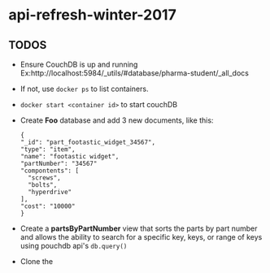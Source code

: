 # api-refresh-winter-2017

## TODOS

- Ensure CouchDB is up and running Ex:http://localhost:5984/_utils/#database/pharma-student/_all_docs 
- If not, use `docker ps` to list containers.  
- `docker start <container id>` to start couchDB
- Create **Foo** database and add 3 new documents, like this:
  
  ```
  {
  "_id": "part_footastic_widget_34567",
  "type": "item",
  "name": "footastic widget",
  "partNumber": "34567" 
  "compontents": [
    "screws",
    "bolts",
    "hyperdrive"
  ],
  "cost": "10000"
  }
  ```

- Create a **partsByPartNumber** view that sorts the parts by part number and allows the ability to search for a specific key, keys, or range of keys using pouchdb api's `db.query()`

- Clone the 
